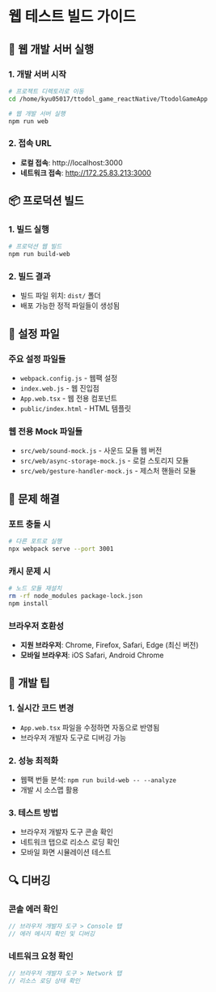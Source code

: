 # 웹 테스트 빌드 가이드

## 🚀 웹 개발 서버 실행

### 1. 개발 서버 시작
```bash
# 프로젝트 디렉토리로 이동
cd /home/kyu05017/ttodol_game_reactNative/TtodolGameApp

# 웹 개발 서버 실행
npm run web
```

### 2. 접속 URL
- **로컬 접속**: http://localhost:3000
- **네트워크 접속**: http://172.25.83.213:3000

## 📦 프로덕션 빌드

### 1. 빌드 실행
```bash
# 프로덕션 웹 빌드
npm run build-web
```

### 2. 빌드 결과
- 빌드 파일 위치: `dist/` 폴더
- 배포 가능한 정적 파일들이 생성됨

## 🔧 설정 파일

### 주요 설정 파일들
- `webpack.config.js` - 웹팩 설정
- `index.web.js` - 웹 진입점
- `App.web.tsx` - 웹 전용 컴포넌트
- `public/index.html` - HTML 템플릿

### 웹 전용 Mock 파일들
- `src/web/sound-mock.js` - 사운드 모듈 웹 버전
- `src/web/async-storage-mock.js` - 로컬 스토리지 모듈
- `src/web/gesture-handler-mock.js` - 제스처 핸들러 모듈

## 🐛 문제 해결

### 포트 충돌 시
```bash
# 다른 포트로 실행
npx webpack serve --port 3001
```

### 캐시 문제 시
```bash
# 노드 모듈 재설치
rm -rf node_modules package-lock.json
npm install
```

### 브라우저 호환성
- **지원 브라우저**: Chrome, Firefox, Safari, Edge (최신 버전)
- **모바일 브라우저**: iOS Safari, Android Chrome

## 📝 개발 팁

### 1. 실시간 코드 변경
- `App.web.tsx` 파일을 수정하면 자동으로 반영됨
- 브라우저 개발자 도구로 디버깅 가능

### 2. 성능 최적화
- 웹팩 번들 분석: `npm run build-web -- --analyze`
- 개발 시 소스맵 활용

### 3. 테스트 방법
- 브라우저 개발자 도구 콘솔 확인
- 네트워크 탭으로 리소스 로딩 확인
- 모바일 화면 시뮬레이션 테스트

## 🔍 디버깅

### 콘솔 에러 확인
```javascript
// 브라우저 개발자 도구 > Console 탭
// 에러 메시지 확인 및 디버깅
```

### 네트워크 요청 확인
```javascript
// 브라우저 개발자 도구 > Network 탭
// 리소스 로딩 상태 확인
```